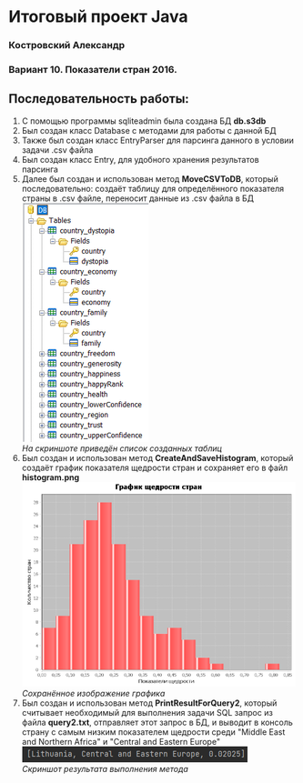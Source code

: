 # Итоговый проект Java
### Костровский Александр 
### Вариант 10. Показатели стран 2016.

## Последовательность работы:
1. С помощью программы sqliteadmin была создана БД **db.s3db**
2. Был создан класс Database с методами для работы с данной БД
3. Также был создан класс EntryParser для парсинга данного в условии задачи .csv файла
4. Был создан класс Entry, для удобного хранения результатов парсинга
5. Далее был создан и использован метод **MoveCSVToDB**, который последовательно:
создаёт таблицу для определённого показателя страны в .csv файле, переносит данные из .csv
файла в БД<br>
![](screenshots/1.png)<br>
*На скриншоте приведён список созданных таблиц*
6. Был создан и использован метод **CreateAndSaveHistogram**, который создаёт график
показателя щедрости стран и сохраняет его в файл **histogram.png**<br>
![](histogram.png)<br>
*Сохранённое изображение графика*
7. Был создан и использован метод **PrintResultForQuery2**, который считывает необходимый
для выполнения задачи SQL запрос из файла **query2.txt**, отправляет этот запрос в БД, и
выводит в консоль страну с самым низким показателем щедрости среди 
"Middle East and Northern Africa" и "Central and Eastern Europe"<br>
![](screenshots/2.png)<br>
*Скриншот результата выполнения метода*
